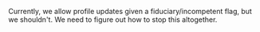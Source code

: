 Currently, we allow profile updates given a fiduciary/incompetent flag, but we shouldn't. We need to figure out how to stop this altogether.
